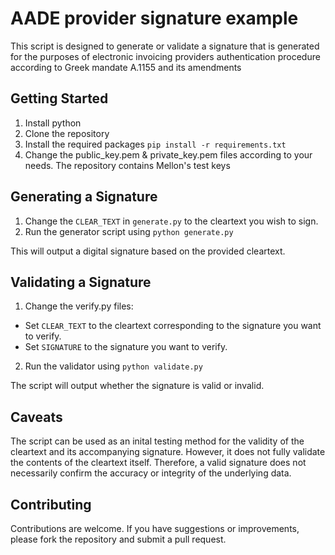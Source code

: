 # AADE provider signature example

This script is designed to generate or validate a signature that is generated for the purposes of electronic invoicing providers authentication procedure according to Greek mandate A.1155 and its amendments

## Getting Started

1. Install python
2. Clone the repository
3. Install the required packages
```pip install -r requirements.txt```
4. Change the public_key.pem & private_key.pem files according to your needs. The repository contains Mellon's test keys

## Generating a Signature

1. Change the `CLEAR_TEXT` in `generate.py` to the cleartext you wish to sign.
2. Run the generator script using
```python generate.py ```

This will output a digital signature based on the provided cleartext.

## Validating a Signature

1. Change the verify.py files:
- Set `CLEAR_TEXT` to the cleartext corresponding to the signature you want to verify.
- Set `SIGNATURE` to the signature you want to verify. 
2. Run the validator using
```python validate.py```

The script will output whether the signature is valid or invalid.

## Caveats

The script can be used as an inital testing method for the validity of the cleartext and its accompanying signature.  However, it does not fully validate the contents of the cleartext itself. Therefore, a valid signature does not necessarily confirm the accuracy or integrity of the underlying data.

## Contributing

Contributions are welcome. If you have suggestions or improvements, please fork the repository and submit a pull request.